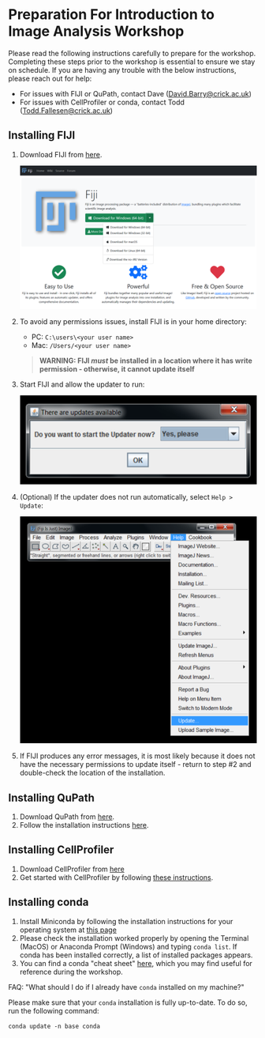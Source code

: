 # Preparation For Introduction to Image Analysis Workshop

Please read the following instructions carefully to prepare for the workshop. Completing these steps prior to the workshop is essential to ensure we stay on schedule. If you are having any trouble with the below instructions, please reach out for help:
* For issues with FIJI or QuPath, contact Dave (David.Barry@crick.ac.uk)
* For issues with CellProfiler or conda, contact Todd (Todd.Fallesen@crick.ac.uk)

## Installing FIJI

1. Download FIJI from [here](https://fiji.sc/).

   ![FIJI Webpage](./../assets/FIJI.png)

2. To avoid any permissions issues, install FIJI is in your home directory:
   * PC: `C:\users\<your user name>`
   * Mac: `/Users/<your user name>`

   > **WARNING: FIJI *must* be installed in a location where it has write permission - otherwise, it cannot update itself**

3. Start FIJI and allow the updater to run:

   ![FIJI Updater](./../assets/Updater.png)

4. (Optional) If the updater does not run automatically, select `Help > Update`:

   ![Run FIJI Updater](./../assets/Run_Updater.png)

5. If FIJI produces any error messages, it is most likely because it does not have the necessary permissions to update itself - return to step #2 and double-check the location of the installation.

## Installing QuPath

1. Download QuPath from [here](https://qupath.github.io/).
2. Follow the installation instructions [here](https://qupath.readthedocs.io/en/0.5/docs/intro/installation.html#installation).

## Installing CellProfiler

1. Download CellProfiler from [here](https://cellprofiler.org/releases)
2. Get started with CellProfiler by following [these instructions](https://cellprofiler.org/getting-started).

## Installing conda

1. Install Miniconda by following the installation instructions for your operating system at [this page](https://docs.anaconda.com/free/miniconda/miniconda-install/)
2. Please check the installation worked properly by opening the Terminal (MacOS) or Anaconda Prompt (Windows) and typing `conda list`. If conda has been installed correctly, a list of installed packages appears.
3. You can find a conda "cheat sheet" [here](https://conda.io/projects/conda/en/latest/_downloads/843d9e0198f2a193a3484886fa28163c/conda-cheatsheet.pdf), which you may find useful for reference during the workshop. 

FAQ: "What should I do if I already have `conda` installed on my machine?"

Please make sure that your `conda` installation is fully up-to-date. To do so, run the following command:
```
conda update -n base conda
```
